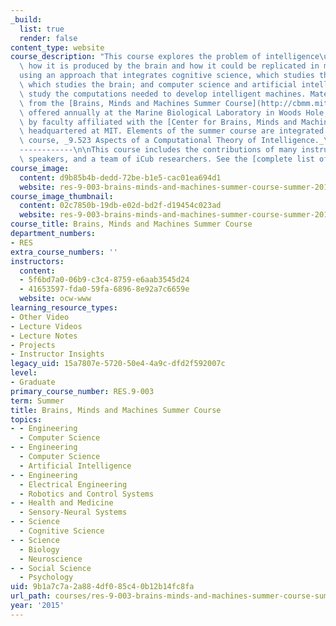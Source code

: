 ```yaml
---
_build:
  list: true
  render: false
content_type: website
course_description: "This course explores the problem of intelligence\u2014its nature,\
  \ how it is produced by the brain and how it could be replicated in machines\u2014\
  using an approach that integrates cognitive science, which studies the mind; neuroscience,\
  \ which studies the brain; and computer science and artificial intelligence, which\
  \ study the computations needed to develop intelligent machines. Materials are drawn\
  \ from the [Brains, Minds and Machines Summer Course](http://cbmm.mit.edu/summer-school)\
  \ offered annually at the Marine Biological Laboratory in Woods Hole, MA, taught\
  \ by faculty affiliated with the [Center for Brains, Minds and Machines](http://cbmm.mit.edu)\
  \ headquartered at MIT. Elements of the summer course are integrated into the MIT\
  \ course, _9.523 Aspects of a Computational Theory of Intelligence._\n\nContributors\n\
  ------------\n\nThis course includes the contributions of many instructors, guest\
  \ speakers, and a team of iCub researchers. See the [complete list of contributors](/courses/res-9-003-brains-minds-and-machines-summer-course-summer-2015/pages/syllabus/course-instructors-guest-speakers-and-icub-team).\n"
course_image:
  content: d9b85b4b-dedd-72be-b1e5-cac01ea694d1
  website: res-9-003-brains-minds-and-machines-summer-course-summer-2015
course_image_thumbnail:
  content: 02c7850b-19db-e02d-bd2f-d19454c023ad
  website: res-9-003-brains-minds-and-machines-summer-course-summer-2015
course_title: Brains, Minds and Machines Summer Course
department_numbers:
- RES
extra_course_numbers: ''
instructors:
  content:
  - 5f6bd7a0-06b9-c3c4-8759-e6aab3545d24
  - 41653597-fda0-59fa-6896-8e92a7c6659e
  website: ocw-www
learning_resource_types:
- Other Video
- Lecture Videos
- Lecture Notes
- Projects
- Instructor Insights
legacy_uid: 15a7807e-5720-50e4-4a9c-dfd2f592007c
level:
- Graduate
primary_course_number: RES.9-003
term: Summer
title: Brains, Minds and Machines Summer Course
topics:
- - Engineering
  - Computer Science
- - Engineering
  - Computer Science
  - Artificial Intelligence
- - Engineering
  - Electrical Engineering
  - Robotics and Control Systems
- - Health and Medicine
  - Sensory-Neural Systems
- - Science
  - Cognitive Science
- - Science
  - Biology
  - Neuroscience
- - Social Science
  - Psychology
uid: 9b1a7c7a-2a88-4df0-85c4-0b12b14fc8fa
url_path: courses/res-9-003-brains-minds-and-machines-summer-course-summer-2015
year: '2015'
---
```

